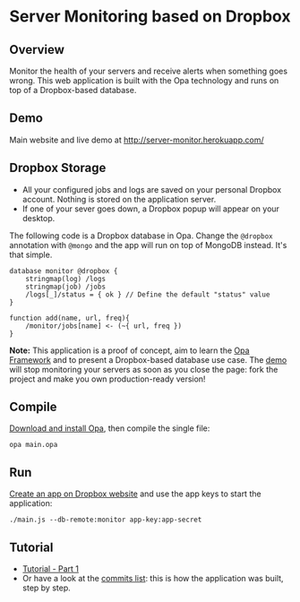 Server Monitoring based on Dropbox
==================================

Overview
--------

Monitor the health of your servers and receive alerts when something goes wrong.
This web application is built with the Opa technology and runs on top of a Dropbox-based database.

Demo
----

Main website and live demo at <a href="http://server-monitor.herokuapp.com/">http://server-monitor.herokuapp.com/</a>

Dropbox Storage
---------------
- All your configured jobs and logs are saved on your personal Dropbox account. Nothing is stored on the application server.
- If one of your sever goes down, a Dropbox popup will appear on your desktop.

The following code is a Dropbox database in Opa. Change the `@dropbox` annotation with `@mongo` and the app will run on top of MongoDB instead. It's that simple.

	database monitor @dropbox {
	    stringmap(log) /logs
	    stringmap(job) /jobs
	    /logs[_]/status = { ok } // Define the default "status" value
	}

	function add(name, url, freq){
		/monitor/jobs[name] <- (~{ url, freq })
	}

__Note:__ This application is a proof of concept, aim to learn the <a href="http://opalang.org">Opa Framework</a> and to present a Dropbox-based database use case. The <a href="http://server-monitor.herokuapp.com/demo">demo</a> will stop monitoring your servers as soon as you close the  page: fork the project and make you own production-ready version!

Compile
-------

<a href="http://opa.io">Download and install Opa</a>, then compile the single file:

    opa main.opa


Run
---

<a href="https://www.dropbox.com/developers/apps">Create an app on Dropbox website</a> and use the app keys to start the application:

    ./main.js --db-remote:monitor app-key:app-secret


Tutorial
--------

- [Tutorial - Part 1](http://cedrics.tumblr.com/post/34566924859/server-monitor-opa-tutorial-part-1)
- Or have a look at the <a href="https://github.com/cedricss/server-monitor/commits/master">commits list</a>: this is how the application was built, step by step. 